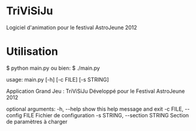 TriViSiJu
=========

Logiciel d'animation pour le festival AstroJeune 2012

# Utilisation
$ python main.py
ou bien:
$ ./main.py

usage: main.py [-h] [-c FILE] [-s STRING]

Application Grand Jeu : TriViSiJu Développé pour le Festival AstroJeune 2012

optional arguments:
  -h, --help            show this help message and exit
  -c FILE, --config FILE
                        Fichier de configuration
  -s STRING, --section STRING
                        Section de paramètres à charger


